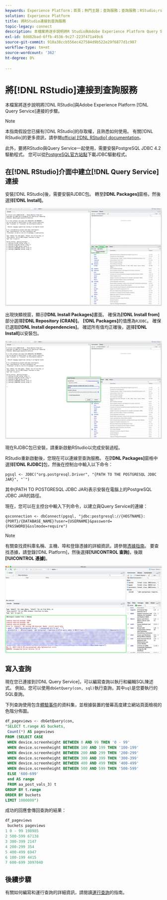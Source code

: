 ```yaml
---
keywords: Experience Platform；首頁；熱門主題；查詢服務；查詢服務；RStudio;rstudio；連線至查詢服務；
solution: Experience Platform
title: 將RStudio連接到查詢服務
topic-legacy: connect
description: 本檔案將逐步說明將R Studio與Adobe Experience Platform Query Service連接的步驟。
exl-id: 8dd82bad-6ffb-4536-9c27-223f471a49c6
source-git-commit: 910a38ccb556ec427584d9b522e29f6877d1c987
workflow-type: tm+mt
source-wordcount: '362'
ht-degree: 0%

---
```


# 將[!DNL RStudio]連接到查詢服務

本檔案將逐步說明將[!DNL RStudio]與Adobe Experience Platform [!DNL Query Service]連接的步驟。

>[!NOTE]
>
> 本指南假設您已擁有[!DNL RStudio]的存取權，且熟悉如何使用。 有關[!DNL RStudio]的更多資訊，請參閱[official [!DNL RStudio] documentation](https://rstudio.com/products/rstudio/)。
> 
> 此外，要將RStudio與Query Service一起使用，需要安裝PostgreSQL JDBC 4.2驅動程式。 您可以從[PostgreSQL官方站點](https://jdbc.postgresql.org/download.html)下載JDBC驅動程式。

## 在[!DNL RStudio]介面中建立[!DNL Query Service]連接

安裝[!DNL RStudio]後，需要安裝RJDBC包。 轉至&#x200B;**[!DNL Packages]**&#x200B;窗格，然後選擇&#x200B;**[!DNL Install]**。

![](../images/clients/rstudio/install-package.png)

出現快顯視窗，顯示&#x200B;**[!DNL Install Packages]**&#x200B;畫面。 確保為&#x200B;**[!DNL Install from]**&#x200B;部分選擇&#x200B;**[!DNL Repository (CRAN)]**。 **[!DNL Packages]**&#x200B;的值應為`RJDBC`。 確保已選取&#x200B;**[!DNL Install dependencies]**。 確認所有值均正確後，選擇&#x200B;**[!DNL Install]**&#x200B;以安裝包。

![](../images/clients/rstudio/install-jrdbc.png)

現在RJDBC包已安裝，請重新啟動RStudio以完成安裝過程。

RStudio重新啟動後，您現在可以連線至查詢服務。 在&#x200B;**[!DNL Packages]**&#x200B;窗格中選擇&#x200B;**[!DNL RJDBC]**&#x200B;包，然後在控制台中輸入以下命令：

```console
pgsql <- JDBC("org.postgresql.Driver", "{PATH TO THE POSTGRESQL JDBC JAR}", "`")
```

其中{PATH TO POSTGRESQL JDBC JAR}表示安裝在電腦上的PostgreSQL JDBC JAR的路徑。

現在，您可以在主控台中輸入下列命令，以建立與Query Service的連線：

```console
qsconnection <- dbConnect(pgsql, "jdbc:postgresql://{HOSTNAME}:{PORT}/{DATABASE_NAME}?user={USERNAME}&password={PASSWORD}&sslmode=require")
```

>[!NOTE]
>
>有關查找資料庫名稱、主機、埠和登錄憑據的詳細資訊，請參閱[憑據指南](../ui/credentials.md)。 要查找憑據，請登錄[!DNL Platform]，然後選擇&#x200B;**[!UICONTROL 查詢]**，後跟&#x200B;**[!UICONTROL 憑據]**。

![](../images/clients/rstudio/connection-rjdbc.png)

## 寫入查詢

現在您已連接到[!DNL Query Service]，可以編寫查詢以執行和編輯SQL陳述式。 例如，您可以使用`dbGetQuery(con, sql)`執行查詢，其中`sql`是您要執行的SQL查詢。

下列查詢使用包含[體驗事件](../best-practices/experience-event-queries.md)的資料集，並根據裝置的螢幕高度建立網站頁面檢視的色階分佈圖。

```sql
df_pageviews <- dbGetQuery(con,
"SELECT t.range AS buckets, 
 Count(*) AS pageviews 
FROM (SELECT CASE 
 WHEN device.screenheight BETWEEN 0 AND 99 THEN '0 - 99' 
 WHEN device.screenheight BETWEEN 100 AND 199 THEN '100-199' 
 WHEN device.screenheight BETWEEN 200 AND 299 THEN '200-299' 
 WHEN device.screenheight BETWEEN 300 AND 399 THEN '300-399' 
 WHEN device.screenheight BETWEEN 400 AND 499 THEN '400-499' 
 WHEN device.screenheight BETWEEN 500 AND 599 THEN '500-599' 
 ELSE '600-699' 
 end AS range 
 FROM aa_post_vals_3) t 
GROUP BY t.range 
ORDER BY buckets 
LIMIT 1000000")
```

成功的回應會傳回查詢的結果：

```r
df_pageviews
 buckets pageviews
1 0 - 99 198985
2 500-599 67138
3 300-399 2147
4 200-299 354
5 400-499 6947
6 100-199 4415
7 600-699 3097040
```

## 後續步驟

有關如何編寫和運行查詢的詳細資訊，請閱讀[運行查詢](../best-practices/writing-queries.md)的指南。
